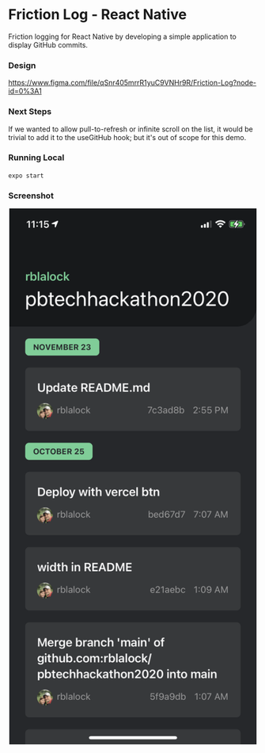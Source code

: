 # Friction Log - React Native

Friction logging for React Native by developing a simple application to display GitHub commits.

### Design

https://www.figma.com/file/qSnr405mrrR1yuC9VNHr9R/Friction-Log?node-id=0%3A1

### Next Steps

If we wanted to allow pull-to-refresh or infinite scroll on the list, it would be trivial to add it to the useGitHub hook; but it's out of scope for this demo.

### Running Local

`expo start`

### Screenshot

<div align="center">
	<img width="500" src=".github/screenshot.png" alt="App Screenshot" />
</div>